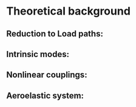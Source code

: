 # Theoretical background

## Reduction to Load paths:
## Intrinsic modes:
## Nonlinear couplings:
## Aeroelastic system:
